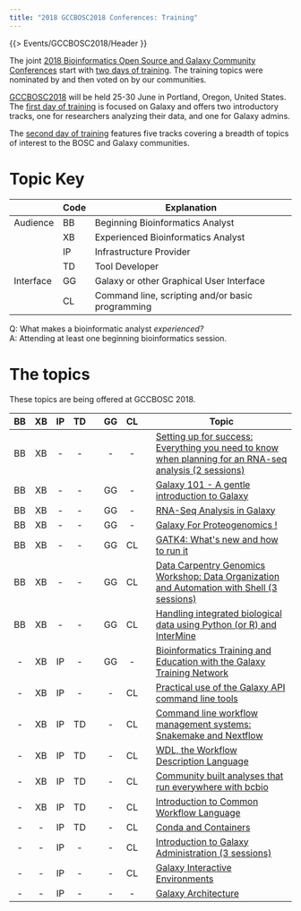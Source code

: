 ```yaml
---
title: "2018 GCCBOSC2018 Conferences: Training"
---
```


{{> Events/GCCBOSC2018/Header }}


The joint [2018 Bioinformatics Open Source and Galaxy Community Conferences](https://gccbosc2018.sched.com/) start with [two days of training](https://gccbosc2018.sched.com/overview/type/C.x+Training+-+All). The training topics were nominated by and then voted on by our communities.

[GCCBOSC2018](https://gccbosc2018.sched.com/) will be held 25-30 June in Portland, Oregon, United States.  The [first day of training](https://gccbosc2018.sched.com/2018-06-25/overview/) is focused on Galaxy and offers two introductory tracks, one for researchers analyzing their data, and one for Galaxy admins.

The [second day of training](https://gccbosc2018.sched.com/2018-06-26/overview/) features five tracks covering a breadth of topics of interest to the BOSC and Galaxy communities.

# Topic Key

|  | Code | Explanation |
| --- | --- | --- |
| Audience | BB | Beginning Bioinformatics Analyst |
|                  | XB | Experienced Bioinformatics Analyst |
|                  | IP | Infrastructure Provider |
|                  | TD | Tool Developer |
| Interface | GG | Galaxy or other Graphical User Interface |
|                | CL | Command line, scripting and/or basic programming |

Q: What makes a bioinformatic analyst *experienced?* <br />
A: Attending at least one beginning bioinformatics session.

# The topics

These topics are being offered at GCCBOSC 2018.

| BB | XB | IP | TD |   | GG | CL |  | Topic                                    |
| :---: | :---: | :---: | :---: | :---: | :---: | :---: | :---: | ------------------- |
| BB | XB | -  | -  | | -  | -  | | [Setting up for success: Everything you need to know when planning for an RNA-seq analysis (2 sessions)](http://sched.co/Doda) |
| BB | XB | -  | -  | | GG | -  | | [Galaxy 101 - A gentle introduction to Galaxy](http://sched.co/DmxD) |
| BB | XB | -  | -  | | GG | -  | | [RNA-Seq Analysis in Galaxy](http://sched.co/DmzG) |
| BB | XB | -  | -  | | GG | -  | | [Galaxy For Proteogenomics !](http://sched.co/Dn1V) |
| BB | XB | -  | -  | | GG | CL | | [GATK4: What's new and how to run it](http://sched.co/DnB1) |
| BB | XB | -  | -  | | GG | CL | | [Data Carpentry Genomics Workshop: Data Organization and Automation with Shell (3 sessions)](http://sched.co/Dn8R) |
| BB | XB | -  | -  | | GG | CL | | [Handling integrated biological data using Python (or R) and InterMine](http://sched.co/Dn4G) |
| -  | XB | IP | -  | | GG | -  | | [Bioinformatics Training and Education with the Galaxy Training Network](http://sched.co/Drp9) |
| -  | XB | IP | -  | | -  | CL | | [Practical use of the Galaxy API command line tools](http://sched.co/Dn9n) |
| -  | XB | IP | TD | | -  | CL | | [Command line workflow management systems: Snakemake and Nextflow](http://sched.co/DnAi) |
| -  | XB | IP | TD | | -  | CL | | [WDL, the Workflow Description Language](http://sched.co/DnAs) |
| -  | XB | IP | TD | | -  | CL | | [Community built analyses that run everywhere with bcbio](http://sched.co/Dn3v) |
| -  | XB | IP | TD | | -  | CL | | [Introduction to Common Workflow Language](http://sched.co/Dn9R) |
| -  | -  | IP | TD | | -  | CL | | [Conda and Containers](http://sched.co/Dn3G) |
| -  | -  | IP | -  | | -  | CL | | [Introduction to Galaxy Administration (3 sessions)](http://sched.co/Dn2O) |
| -  | -  | IP | -  | | -  | CL | | [Galaxy Interactive Environments](http://sched.co/DnAc) |
| -  | -  | IP | -  | | -  | -  | | [Galaxy Architecture](http://sched.co/DnB7) |
